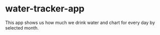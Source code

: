 # water-tracker-app
This app shows us how much we drink water and chart for every day by selected month.
